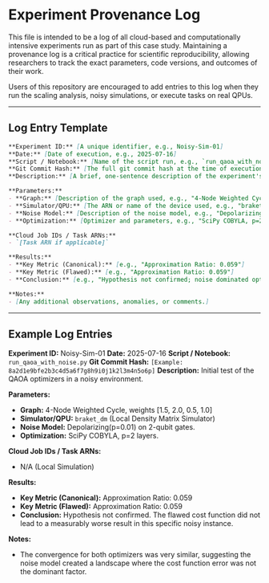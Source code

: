 # Experiment Provenance Log

This file is intended to be a log of all cloud-based and computationally intensive experiments run as part of this case study. Maintaining a provenance log is a critical practice for scientific reproducibility, allowing researchers to track the exact parameters, code versions, and outcomes of their work.

Users of this repository are encouraged to add entries to this log when they run the scaling analysis, noisy simulations, or execute tasks on real QPUs.

---

## Log Entry Template

```markdown
**Experiment ID:** [A unique identifier, e.g., Noisy-Sim-01]
**Date:** [Date of execution, e.g., 2025-07-16]
**Script / Notebook:** [Name of the script run, e.g., `run_qaoa_with_noise.py`]
**Git Commit Hash:** [The full git commit hash at the time of execution]
**Description:** [A brief, one-sentence description of the experiment's goal.]

**Parameters:**
- **Graph:** [Description of the graph used, e.g., "4-Node Weighted Cycle"]
- **Simulator/QPU:** [The ARN or name of the device used, e.g., "braket_dm"]
- **Noise Model:** [Description of the noise model, e.g., "Depolarizing(p=0.01) on CNOTs"]
- **Optimization:** [Optimizer and parameters, e.g., "SciPy COBYLA, p=2 layers"]

**Cloud Job IDs / Task ARNs:**
- `[Task ARN if applicable]`

**Results:**
- **Key Metric (Canonical):** [e.g., "Approximation Ratio: 0.059"]
- **Key Metric (Flawed):** [e.g., "Approximation Ratio: 0.059"]
- **Conclusion:** [e.g., "Hypothesis not confirmed; noise dominated optimization."]

**Notes:**
- [Any additional observations, anomalies, or comments.]
```

---

## Example Log Entries

**Experiment ID:** Noisy-Sim-01
**Date:** 2025-07-16
**Script / Notebook:** `run_qaoa_with_noise.py`
**Git Commit Hash:** `[Example: 8a2d1e9bfe2b3c4d5a6f7g8h9i0j1k2l3m4n5o6p]`
**Description:** Initial test of the QAOA optimizers in a noisy environment.

**Parameters:**
- **Graph:** 4-Node Weighted Cycle, weights [1.5, 2.0, 0.5, 1.0]
- **Simulator/QPU:** `braket_dm` (Local Density Matrix Simulator)
- **Noise Model:** Depolarizing(p=0.01) on 2-qubit gates.
- **Optimization:** SciPy COBYLA, p=2 layers.

**Cloud Job IDs / Task ARNs:**
- N/A (Local Simulation)

**Results:**
- **Key Metric (Canonical):** Approximation Ratio: 0.059
- **Key Metric (Flawed):** Approximation Ratio: 0.059
- **Conclusion:** Hypothesis not confirmed. The flawed cost function did not lead to a measurably worse result in this specific noisy instance.

**Notes:**
- The convergence for both optimizers was very similar, suggesting the noise model created a landscape where the cost function error was not the dominant factor. 